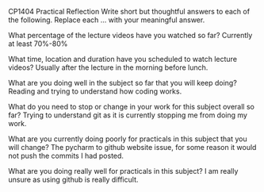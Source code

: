 CP1404 Practical Reflection
Write short but thoughtful answers to each of the following.
Replace each ... with your meaningful answer.

What percentage of the lecture videos have you watched so far?
Currently at least 70%-80%

What time, location and duration have you scheduled to watch lecture videos?
Usually after the lecture in the morning before lunch.

What are you doing well in the subject so far that you will keep doing?
Reading and trying to understand how coding works.

What do you need to stop or change in your work for this subject overall so far?
Trying to understand git as it is currently stopping me from doing my work.

What are you currently doing poorly for practicals in this subject that you will change?
The pycharm to github website issue, for some reason it would not push the commits I had posted.

What are you doing really well for practicals in this subject?
I am really unsure as using github is really difficult.